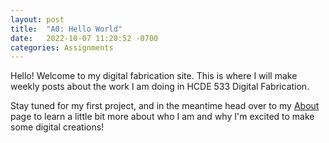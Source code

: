 ```yaml
---
layout: post
title:  "A0: Hello World"
date:   2022-10-07 11:20:52 -0700
categories: Assignments
---
```



Hello! Welcome to my digital fabrication site. This is where I will make weekly posts about the work I am doing in HCDE 533 Digital Fabrication. 

Stay tuned for my first project, and in the meantime head over to my [About](Digital-Fabrication/about) page to learn a little bit more about who I am and why I'm excited to make some digital creations! 